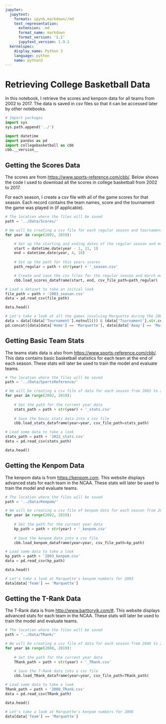 ```yaml
---
jupyter:
  jupytext:
    formats: ipynb,markdown//md
    text_representation:
      extension: .md
      format_name: markdown
      format_version: '1.2'
      jupytext_version: 1.9.1
  kernelspec:
    display_name: Python 3
    language: python
    name: python3
---
```


# Retrieving College Basketball Data

In this notebook, I retrieve the scores and kenpom data for all teams from 2002 to 2017. The data is saved in csv files so that it can be accessed later by other notebooks.

```python
# Import packages
import sys
sys.path.append('../')

import datetime
import pandas as pd
import collegebasketball as cbb
cbb.__version__
```

## Getting the Scores Data

The scores are from https://www.sports-reference.com/cbb/. Below shows the code I used to download all the scores in college basketball from 2002 to 2017.

For each season, I create a csv file with all of the game scores for that season. Each record contains the team names, score and the tournament the game was played in (if applicable).

```python
# The location where the files will be saved
path = '../Data/Scores/'
```

```python
# We will be creating a csv file for each regular season and tournament from 2002 to 2019
for year in range(2002, 2019):

    # Set up the starting and ending dates of the regular season and march madness
    start = datetime.date(year - 1, 11, 1)
    end = datetime.date(year, 4, 10)
    
    # Set up the path for this years scores
    path_regular = path + str(year) + '_season.csv'

    # Create and save the csv files for the regular season and march madness data for the year
    cbb.load_scores_dataframe(start, end, csv_file_path=path_regular)
```

```python
# Load a dataset to take an initial look
file_path = path + '2003_season.csv'
data = pd.read_csv(file_path)

data.head()
```

```python
# Let's take a look at all the games involving Marquette during the 2003 Tournament
data = data[(data['Tournament'].notnull()) & (data['Tournament'].str.contains('NCAA'))]
pd.concat([data[data['Home'] == 'Marquette'], data[data['Away'] == 'Marquette']])
```

## Getting Basic Team Stats

The teams stats data is also from https://www.sports-reference.com/cbb/. This data contains basic basketball statistics for each team at the end of each season. These stats will later be used to train the model and evaluate teams.

```python
# The location where the files will be saved
path = '../Data/SportsReference/'

# We will be creating a csv file of data for each season from 2003 to 2019
for year in range(2002, 2019):
    
    # Set the path for the current year data
    stats_path = path + str(year) + '_stats.csv'
    
    # Save the basic stats data into a csv file
    cbb.load_stats_dataframe(year=year, csv_file_path=stats_path)
```

```python
# Load some data to take a look
stats_path = path + '2022_stats.csv'
data = pd.read_csv(stats_path)

data.head()
```

## Getting the Kenpom Data

The kenpom data is from https://kenpom.com. This website displays advanced stats for each team in the NCAA. These stats will later be used to train the model and evaluate teams.

```python
# The location where the files will be saved
path = '../Data/Kenpom/'

# We will be creating a csv file of kenpom data for each season from 2002 to 2019
for year in range(2002, 2019):
    
    # Set the path for the current year data
    kp_path = path + str(year) + '_kenpom.csv'
    
    # Save the kenpom data into a csv file
    cbb.load_kenpom_dataframe(year=year, csv_file_path=kp_path)
```

```python
# Load some data to take a look
kp_path = path + '2003_kenpom.csv'
data = pd.read_csv(kp_path)

data.head()
```

```python
# Let's take a look at Marquette's kenpom numbers for 2003
data[data['Team'] == 'Marquette']
```

## Getting the T-Rank Data

The T-Rank data is from http://www.barttorvik.com/#. This website displays advanced stats for each team in the NCAA. These stats will later be used to train the model and evaluate teams.

```python
# The location where the files will be saved
path = '../Data/TRank/'

# We will be creating a csv file of data for each season from 2008 to 2019
for year in range(2008, 2019):
    
    # Set the path for the current year data
    TRank_path = path + str(year) + '_TRank.csv'
    
    # Save the T-Rank data into a csv file
    cbb.load_TRank_dataframe(year=year, csv_file_path=TRank_path)
```

```python
# Load some data to take a look
TRank_path = path + '2008_TRank.csv'
data = pd.read_csv(TRank_path)

data.head()
```

```python
# Let's take a look at Marquette's kenpom numbers for 2008
data[data['Team'] == 'Marquette']
```
